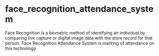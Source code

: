 # face_recognition_attendance_system
Face Recognition is a biometric method of identifying an individual by comparing live capture or digital image data with the store record for that person. Face Recognition Attendance System is marking of attendance on this technology.
